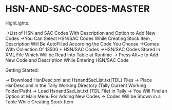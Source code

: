 # HSN-AND-SAC-CODES-MASTER

HighLights:

->List of HSN and SAC Codes With Description and Option to Add New Codes
->You Can Select HSN/SAC Codes While Creating Stock Item , Description Will Be AutoFilled According the Code You Choose
->Comes With Collection Of 13500 + HSN/SAC Codes
->HSN/SAC Codes Stored in XML File Which Will be Read Into Table at Runtime
-> Press Alt+c to Add New Code and Description While Entering HSN/SAC Code


Getting Started:

-> Download HsnDesc.xml and HsnandSacList.txt(TDL) Files
-> Place HsnDesc.xml in the Tally Working Directory (Tally Current Working Folder/Path)
-> Load HsnandSacList.txt (TDL File) in Tally
-> You Will Find an Option at Main Menu For Adding New Codes
-> Codes Will be Shown in a Table While Creating Stock Item



